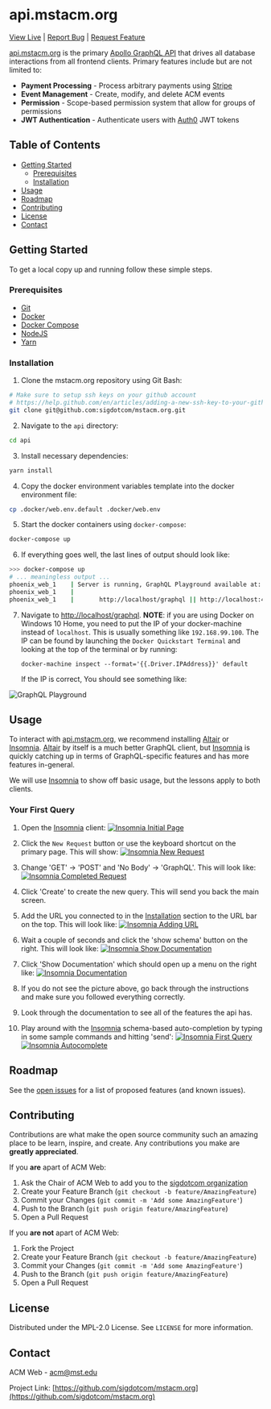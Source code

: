 # api.mstacm.org
[View Live](https://api.mstacm.org) |
[Report Bug](https://github.com/sigdotcom/mstacm.org/issues) |
[Request Feature](https://github.com/sigdotcom/mstacm.org/issues)

[api.mstacm.org](https://api.mstacm.org) is the primary [Apollo GraphQL
API](https://www.apollographql.com/) that drives all database interactions from
all frontend clients. Primary features include but are not limited to:
+ **Payment Processing** - Process arbitrary payments using
  [Stripe](https://stripe.com)
+ **Event Management** - Create, modify, and delete ACM events
+ **Permission** - Scope-based permission system that allow for groups of
  permissions
+ **JWT Authentication** - Authenticate users with [Auth0](https://auth0.com)
  JWT tokens

<!-- TABLE OF CONTENTS -->
## Table of Contents

* [Getting Started](#getting-started)
  * [Prerequisites](#prerequisites)
  * [Installation](#installation)
* [Usage](#usage)
* [Roadmap](#roadmap)
* [Contributing](#contributing)
* [License](#license)
* [Contact](#contact)


<!-- GETTING STARTED -->
## Getting Started

To get a local copy up and running follow these simple steps.

### Prerequisites
+ [Git](https://git-scm.com/download/)
+ [Docker](https://docs.docker.com/install/)
+ [Docker Compose](https://docs.docker.com/compose/install/)
+ [NodeJS](https://nodejs.org/en/)
+ [Yarn](https://yarnpkg.com/)

### Installation
 
1. Clone the mstacm.org repository using Git Bash:
```sh
# Make sure to setup ssh keys on your github account
# https://help.github.com/en/articles/adding-a-new-ssh-key-to-your-github-account
git clone git@github.com:sigdotcom/mstacm.org.git
```
2. Navigate to the `api` directory:
```sh
cd api
```

3. Install necessary dependencies:
```sh
yarn install
```

4. Copy the docker environment variables template into the docker environment
   file:
```sh
cp .docker/web.env.default .docker/web.env
```
5. Start the docker containers using `docker-compose`:
```sh
docker-compose up
```
6. If everything goes well, the last lines of output should look like:
```bash
>>> docker-compose up
# ... meaningless output ...
phoenix_web_1    | Server is running, GraphQL Playground available at:
phoenix_web_1    |
phoenix_web_1    |       http://localhost/graphql || http://localhost:4000/graphql
```
7. Navigate to [http://localhost/graphql](http://localhost/graphql). **NOTE**:
   if you are using Docker on Windows 10 Home, you need to put the IP of your
   docker-machine instead of `localhost`. This is usually something like
   `192.168.99.100`. The IP can be found by launching the `Docker Quickstart
   Terminal` and looking at the top of the terminal or by running:
    ```
    docker-machine inspect --format='{{.Driver.IPAddress}}' default
    ```
    

   If the IP is correct, You should see something like:

![GraphQL Playground](images/graphql-localhost-playground.png)


<!-- USAGE EXAMPLES -->
## Usage

To interact with [api.mstacm.org](https://api.mstacm.org), we recommend
installing [Altair](https://altair.sirmuel.design/) or
[Insomnia][insomnia].  [Altair](https://altair.sirmuel.design/) by
itself is a much better GraphQL client, but [Insomnia][insomnia]
is quickly catching up in terms of GraphQL-specific features and has more
features in-general.

We will use [Insomnia][insomnia] to show off basic usage,
but the lessons apply to both clients.

### Your First Query
1. Open the [Insomnia][insomnia] client:
[![Insomnia Initial Page](images/insomnia-initial-page.png)](images/insomnia-initial-page.png)

2. Click the `New Request` button or use the keyboard shortcut on the primary
   page. This will show:
[![Insomnia New Request](images/insomnia-new-request.png)](images/insomnia-new-request.png)

3. Change 'GET' -> 'POST' and 'No Body' -> 'GraphQL'. This will look like:
[![Insomnia Completed Request](images/insomnia-completed-request.png)](images/insomnia-completed-request.png)

4. Click 'Create' to create the new query. This will send you back the main
   screen.

5. Add the URL you connected to in the [Installation](#installation) section to
   the URL bar on the top. This will look like:
[![Insomnia Adding URL](images/insomnia-adding-url.png)](images/insomnia-adding-url.png)

6. Wait a couple of seconds and click the 'show schema' button on the right.
   This will look like:
[![Insomnia Show Documentation](images/insomnia-show-documentation.png)](images/insomnia-show-documentation.png)

7. Click 'Show Documentation' which should open up a menu on the right like:
[![Insomnia Documentation](images/insomnia-documentation.png)](images/graphql-localhost-playground.png)

8. If you do not see the picture above, go back through the instructions and
   make sure you followed everything correctly.

9. Look through the documentation to see all of the features the api has.

10. Play around with the [Insomnia][insomnia] schema-based auto-completion by typing in some
    sample commands and hitting 'send':
[![Insomnia First Query](images/insomnia-first-query.png)](images/insomnia-first-query.png)
[![Insomnia Autocomplete](images/insomnia-autocomplete.png)](images/graphql-localhost-playground.png)


<!-- ROADMAP -->
## Roadmap

See the [open issues](https://github.com/sigdotcom/mstacm.org/issues) for a list of proposed features (and known issues).



<!-- CONTRIBUTING -->
## Contributing

Contributions are what make the open source community such an amazing place to
be learn, inspire, and create. Any contributions you make are **greatly
appreciated**.

If you **are** apart of ACM Web:
1. Ask the Chair of ACM Web to add you to the [sigdotcom
   organization][sigdotcom-organization]
2. Create your Feature Branch (`git checkout -b feature/AmazingFeature`)
3. Commit your Changes (`git commit -m 'Add some AmazingFeature'`)
4. Push to the Branch (`git push origin feature/AmazingFeature`)
5. Open a Pull Request

If you **are not** apart of ACM Web:
1. Fork the Project
2. Create your Feature Branch (`git checkout -b feature/AmazingFeature`)
3. Commit your Changes (`git commit -m 'Add some AmazingFeature'`)
4. Push to the Branch (`git push origin feature/AmazingFeature`)
5. Open a Pull Request



<!-- LICENSE -->
## License

Distributed under the MPL-2.0 License. See `LICENSE` for more information.



<!-- CONTACT -->
## Contact

ACM Web - acm@mst.edu

Project Link: [https://github.com/sigdotcom/mstacm.org](https://github.com/sigdotcom/mstacm.org)



<!-- MARKDOWN LINKS & IMAGES -->
<!-- https://www.markdownguide.org/basic-syntax/#reference-style-links -->
[insomnia]: https://insomnia.rest
[sigdotcom-organization]: https://github.com/sigdotcom/
[contributors-shield]: https://img.shields.io/github/contributors/sigdotcom/mstacm.org.svg?style=flat-square
[contributors-url]: https://github.com/sigdotcom/mstacm.org/graphs/contributors
[forks-shield]: https://img.shields.io/github/forks/sigdotcom/mstacm.org.svg?style=flat-square
[forks-url]: https://github.com/sigdotcom/mstacm.org/network/members
[stars-shield]: https://img.shields.io/github/stars/sigdotcom/mstacm.org.svg?style=flat-square
[stars-url]: https://github.com/sigdotcom/mstacm.org/stargazers
[issues-shield]: https://img.shields.io/github/issues/sigdotcom/mstacm.org.svg?style=flat-square
[issues-url]: https://github.com/sigdotcom/mstacm.org/issues
[license-shield]: https://img.shields.io/github/license/sigdotcom/mstacm.org?style=flat-square
[license-url]: https://github.com/sigdotcom/mstacm.org/blob/master/LICENSE.txt
